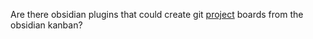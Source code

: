 Are there obsidian plugins that could create git [project](../project.md) boards from the obsidian kanban?
